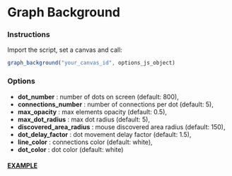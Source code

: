 # Graph Background

### Instructions

Import the script, set a canvas and call:

```javascript
graph_background("your_canvas_id", options_js_object)
```

### Options

 * **dot_number** : number of dots on screen (default: 800),
 * **connections_number** : number of connections per dot (default: 5),
 * **max_opacity** : max elements opacity (default: 0.5),
 * **max_dot_radius** : max dot radius (default: 5),
 * **discovered_area_radius** : mouse discovered area radius (default: 150),
 * **dot_delay_factor** : dot movement delay factor (default: 1.5),
 * **line_color** : connections color (default: white),
 * **dot_color** : dot color (default: white)
 
#### [EXAMPLE](https://jjppof.github.io/graph_background/)
 
